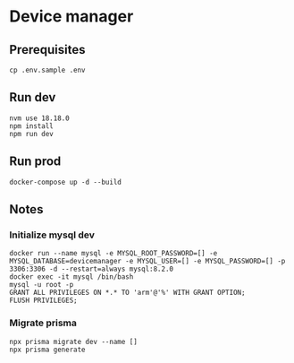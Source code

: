 # Device manager

## Prerequisites

```
cp .env.sample .env
```

## Run dev

```
nvm use 18.18.0
npm install
npm run dev
```

## Run prod

```
docker-compose up -d --build
```

## Notes

### Initialize mysql dev

```
docker run --name mysql -e MYSQL_ROOT_PASSWORD=[] -e MYSQL_DATABASE=devicemanager -e MYSQL_USER=[] -e MYSQL_PASSWORD=[] -p 3306:3306 -d --restart=always mysql:8.2.0
docker exec -it mysql /bin/bash
mysql -u root -p
GRANT ALL PRIVILEGES ON *.* TO 'arm'@'%' WITH GRANT OPTION;
FLUSH PRIVILEGES;
```

### Migrate prisma

```
npx prisma migrate dev --name []
npx prisma generate
```
